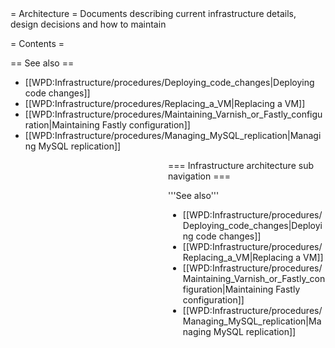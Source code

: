 <noinclude>
= Architecture =
Documents describing current infrastructure details, design decisions and how to maintain

= Contents =

<splist parent=WPD:Infrastructure/architecture />

== See also ==
* [[WPD:Infrastructure/procedures/Deploying_code_changes|Deploying code changes]]
* [[WPD:Infrastructure/procedures/Replacing_a_VM|Replacing a VM]]
* [[WPD:Infrastructure/procedures/Maintaining_Varnish_or_Fastly_configuration|Maintaining Fastly configuration]]
* [[WPD:Infrastructure/procedures/Managing_MySQL_replication|Managing MySQL replication]]

</noinclude><includeonly>
<div style="float:right;width:50%;word-wrap:break-word;clear:both;">
=== Infrastructure architecture sub navigation ===

<splist parent=WPD:Infrastructure/architecture />

'''See also'''

* [[WPD:Infrastructure/procedures/Deploying_code_changes|Deploying code changes]]
* [[WPD:Infrastructure/procedures/Replacing_a_VM|Replacing a VM]]
* [[WPD:Infrastructure/procedures/Maintaining_Varnish_or_Fastly_configuration|Maintaining Fastly configuration]]
* [[WPD:Infrastructure/procedures/Managing_MySQL_replication|Managing MySQL replication]]

</div>
</includeonly>